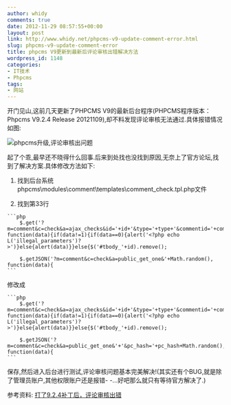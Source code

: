 ```yaml
---
author: whidy
comments: true
date: 2012-11-29 08:57:55+00:00
layout: post
link: http://www.whidy.net/phpcms-v9-update-comment-error.html
slug: phpcms-v9-update-comment-error
title: phpcms V9更新到最新后评论审核出错解决方法
wordpress_id: 1148
categories:
- IT技术
- Phpcms
tags:
- 网站
---
```


开门见山,这前几天更新了PHPCMS V9的最新后台程序(PHPCMS程序版本：Phpcms V9.2.4 Release 20121109),却不料发现评论审核无法通过.具体报错情况如图:

![phpcms升级,评论审核出问题](/wp-content/uploads/2012/11/commentError.jpg)

起了个乖,最早还不晓得什么回事.后来到处找也没找到原因,无奈上了官方论坛,找到了解决方案.具体修改方法如下:



	
  1. 找到后台系统phpcms\modules\comment\templates\comment_check.tpl.php文件

	
  2. 找到第33行


    
    ```php
    	$.get('?m=comment&c=check&a=ajax_checks&id='+id+'&type='+type+'&commentid='+commentid+'&'+Math.random(), function(data){if(data!=1){if(data==0){alert('<?php echo L('illegal_parameters')?>')}else{alert(data)}}else{$('#tbody_'+id).remove();
    
    	$.getJSON('?m=comment&c=check&a=public_get_one&'+Math.random(), function(data){
    ```



修改成


    
    ```php
    	$.get('?m=comment&c=check&a=ajax_checks&id='+id+'&type='+type+'&commentid='+commentid+'&pc_hash='+pc_hash+'&'+Math.random(), function(data){if(data!=1){if(data==0){alert('<?php echo L('illegal_parameters')?>')}else{alert(data)}}else{$('#tbody_'+id).remove();
    
    	$.getJSON('?m=comment&c=check&a=public_get_one&'+'&pc_hash='+pc_hash+Math.random(), function(data){
    ```



保存,然后进入后台进行测试,评论审核问题基本完美解决!(其实还有个BUG,就是除了管理员账户,其他权限账户还是报错- -...好吧那么就只有等待官方解决了.)


参考资料: [打了9.2.4补丁后，评论审核出错](http://bbs.phpcms.cn/thread-724404-1-1.html)
